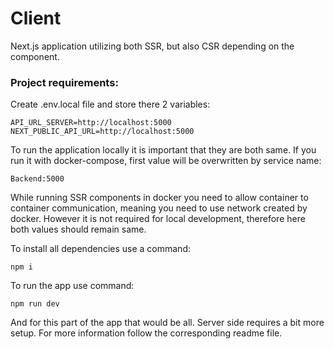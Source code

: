 # Client

Next.js application utilizing both SSR, but also CSR depending on the component. 

### Project requirements:

Create .env.local file and store there 2 variables:

`API_URL_SERVER=http://localhost:5000`
`NEXT_PUBLIC_API_URL=http://localhost:5000`

To run the application locally it is important that they are both same. 
If you run it with docker-compose, first value will be overwritten by service name:

`Backend:5000`

While running SSR components in docker you need to allow container to container communication, meaning you need to use network created by docker. However it is not required for local development, therefore here both values should remain same.

To install all dependencies use a command:

`npm i`

To run the app use command:

`npm run dev`

And for this part of the app that would be all. Server side requires a bit more setup. For more information follow the corresponding readme file.
